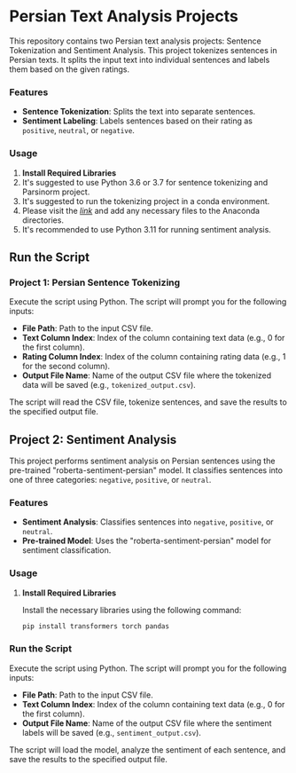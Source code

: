 # Persian Text Analysis Projects

This repository contains two Persian text analysis projects: Sentence Tokenization and Sentiment Analysis.
This project tokenizes sentences in Persian texts. It splits the input text into individual sentences and labels them based on the given ratings.

### Features

- **Sentence Tokenization**: Splits the text into separate sentences.
- **Sentiment Labeling**: Labels sentences based on their rating as `positive`, `neutral`, or `negative`.

### Usage

1. **Install Required Libraries**
1. It's suggested to use Python 3.6 or 3.7 for sentence tokenizing and Parsinorm project.
2. It's suggested to run the tokenizing project in a conda environment.
3. Please visit the *[link](https://pypi.org/project/parsinorm/)* and add any necessary files to the Anaconda directories.
4. It's recommended to use Python 3.11 for running sentiment analysis.

## Run the Script

### Project 1: Persian Sentence Tokenizing

Execute the script using Python. The script will prompt you for the following inputs:

- **File Path**: Path to the input CSV file.
- **Text Column Index**: Index of the column containing text data (e.g., 0 for the first column).
- **Rating Column Index**: Index of the column containing rating data (e.g., 1 for the second column).
- **Output File Name**: Name of the output CSV file where the tokenized data will be saved (e.g., `tokenized_output.csv`).

The script will read the CSV file, tokenize sentences, and save the results to the specified output file.


## Project 2: Sentiment Analysis

This project performs sentiment analysis on Persian sentences using the pre-trained "roberta-sentiment-persian" model. It classifies sentences into one of three categories: `negative`, `positive`, or `neutral`.

### Features

- **Sentiment Analysis**: Classifies sentences into `negative`, `positive`, or `neutral`.
- **Pre-trained Model**: Uses the "roberta-sentiment-persian" model for sentiment classification.

### Usage

1. **Install Required Libraries**

   Install the necessary libraries using the following command:

   ```bash
   pip install transformers torch pandas

### Run the Script

Execute the script using Python. The script will prompt you for the following inputs:

- **File Path**: Path to the input CSV file.
- **Text Column Index**: Index of the column containing text data (e.g., 0 for the first column).
- **Output File Name**: Name of the output CSV file where the sentiment labels will be saved (e.g., `sentiment_output.csv`).

The script will load the model, analyze the sentiment of each sentence, and save the results to the specified output file.





